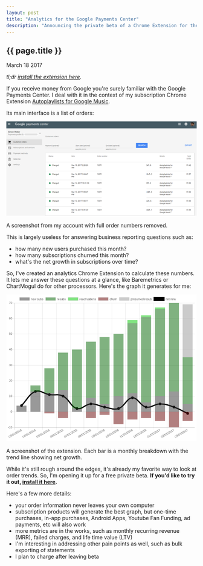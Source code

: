 ```yaml
---
layout: post
title: "Analytics for the Google Payments Center"
description: "Announcing the private beta of a Chrome Extension for the Google Payments Center."
---
```


{{ page.title }}
----------------

<p class="meta">March 18 2017</p>

*tl;dr [install the extension here](https://analytics.simon.codes).*

If you receive money from Google you're surely familiar with the Google Payments Center.
I deal with it in the context of my subscription Chrome Extension [Autoplaylists for Google Music](https://autoplaylists.simon.codes).

Its main interface is a list of orders:
<div class="figure">
<p><img src="/images/gpc_orders_redacted.png" alt="example Google Payments Center orders"></p>
<p>A screenshot from my account with full order numbers removed.</p>
</div>

This is largely useless for answering business reporting questions such as:

* how many new users purchased this month?
* how many subscriptions churned this month?
* what's the net growth in subscriptions over time?

So, I've created an analytics Chrome Extension to calculate these numbers.
It lets me answer these questions at a glance, like Baremetrics or ChartMogul do for other processors.
Here's the graph it generates for me:
<div class="figure">
<p><img src="/images/gpc_graph.png" alt="the graph generated from my orders"></p>
<p>A screenshot of the extension. Each bar is a monthly breakdown with the trend line showing net growth.</p>
</div>

While it's still rough around the edges, it's already my favorite way to look at order trends.
So, I'm opening it up for a free private beta.
**If you'd like to try it out, [install it here](https://analytics.simon.codes).**

Here's a few more details:

* your order information never leaves your own computer
* subscription products will generate the best graph, but one-time purchases, in-app purchases, Android Apps, Youtube Fan Funding, ad payments, etc will also work
* more metrics are in the works, such as monthly recurring revenue (MRR), failed charges, and life time value (LTV)
* I'm interesting in addressing other pain points as well, such as bulk exporting of statements
* I plan to charge after leaving beta
